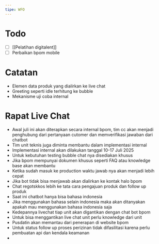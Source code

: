 ```yaml
---
tipe: WFO
---
```

# Todo
- [ ] [[Pelatihan digitalent]] 
- [ ] Perbaikan bpom mobile
# Catatan
- Elemen data produk yang dialirkan ke live chat
- Greeting seperti idle terhitung ke bubble
- Mekanisme uji coba internal

# Rapat Live Chat
- Awal juli ini akan diterapkan secara internal bpom, tim cc akan menjadi penghubung dari pertanyaan cutomer dan memverifikasi jawaban dari chatbot
- Tim unit teknis juga diminta membantu dalam implementasi internal
- Implementasi internal akan dilakukan tanggal 10-17 Juli 2025
- Untuk kebutuhan testing bubble chat nya disediakan khusus
- Jika bpom mempunyai dokumen khusus seperti FAQ atau knowledge base akan membantu
- Ketika sudah masuk ke production waktu jawab nya akan menjadi lebih cepat
- Jika bot tidak bisa menjawab akan dialirkan ke kontak halo bpom
- Chat regotskkos lebih ke tata cara pengajuan produk dan follow up produk
- Saat ini chatbot hanya bisa bahasa indonesia
- Jika menggunakan bahasa selain indonesia maka akan ditanyakan apakah mau menggunakan bahasa indonesia saja
- Kedepannya livechat tiap unit akan digantikan dengan chat bot bpom
- Untuk bisa menggantikan live chat unit perlu knowledge dari unit
- Pusdatin akan memantau dari penerapan di website bpom
- Untuk status follow up proses perizinan tidak difasilitasi karena perlu pembuatan api dan kendala keamanan
- 